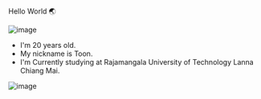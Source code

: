 Hello World 🌏

![image](https://user-images.githubusercontent.com/118198788/202242449-18939ad4-33bc-4798-97e0-2343e7ebf278.png)


- I'm 20 years old.
- My nickname is Toon.
- I'm Currently studying at Rajamangala University of Technology Lanna Chiang Mai.


![image](https://user-images.githubusercontent.com/118198788/202242149-5e8261a6-c3e8-48f0-87a1-61805c6ca2b4.png)

